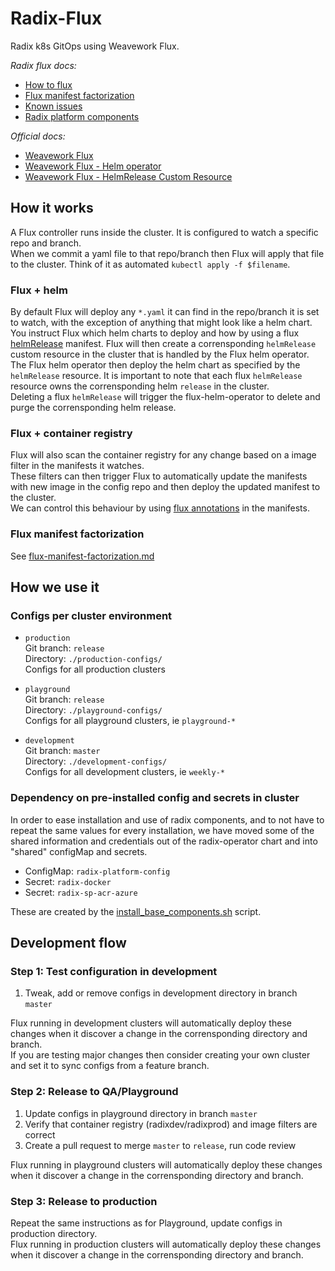 # Radix-Flux

Radix k8s GitOps using Weavework Flux.

_Radix flux docs:_
- [How to flux](./how-to.md)
- [Flux manifest factorization](./flux-manifest-factorization.md)
- [Known issues](./known-issues.md)
- [Radix platform components](https://github.com/equinor/radix-private/blob/master/docs/radix-platform/readme.md)

_Official docs:_
- [Weavework Flux](https://github.com/fluxcd/flux)
- [Weavework Flux - Helm operator](https://github.com/fluxcd/flux#get-started-with-the-helm-operator)
- [Weavework Flux - HelmRelease Custom Resource](https://docs.fluxcd.io/en/latest/helm-operator/references/helmrelease-custom-resource.html)


## How it works

A Flux controller runs inside the cluster. It is configured to watch a specific repo and branch.  
When we commit a yaml file to that repo/branch then Flux will apply that file to the cluster. Think of it as automated `kubectl apply -f $filename`.  

### Flux + helm

By default Flux will deploy any `*.yaml` it can find in the repo/branch it is set to watch, with the exception of anything that might look like a helm chart.  
You instruct Flux which helm charts to deploy and how by using a flux [helmRelease](https://github.com/weaveworks/flux/blob/master/site/helm-integration.md) manifest. Flux will then create a corrensponding `helmRelease` custom resource in the cluster that is handled by the Flux helm operator. The Flux helm operator then deploy the helm chart as specified by the `helmRelease` resource. It is important to note that each flux `helmRelease` resource owns the corrensponding helm `release` in the cluster.  
Deleting a flux `helmRelease` will trigger the flux-helm-operator to delete and purge the corrensponding helm release.

### Flux + container registry

Flux will also scan the container registry for any change based on a image filter in the manifests it watches.  
These filters can then trigger Flux to automatically update the manifests with new image in the config repo and then deploy the updated manifest to the cluster.   
We can control this behaviour by using [flux annotations](https://github.com/weaveworks/flux/blob/master/site/helm-integration.md#using-annotations-to-control-updates-to-helmrelease-resources) in the manifests.

### Flux manifest factorization

See [flux-manifest-factorization.md](./flux-manifest-factorization.md)

## How we use it

### Configs per cluster environment

- `production`  
  Git branch: `release`  
  Directory: `./production-configs/`  
  Configs for all production clusters  

- `playground`  
  Git branch: `release`  
  Directory: `./playground-configs/`  
  Configs for all playground clusters, ie `playground-*`  

- `development`  
  Git branch: `master`  
  Directory: `./development-configs/`  
  Configs for all development clusters, ie `weekly-*`  

### Dependency on pre-installed config and secrets in cluster

In order to ease installation and use of radix components, and to not have to repeat the same values for every installation, we have moved some of the shared information and credentials out of the radix-operator chart and into "shared" configMap and secrets.

- ConfigMap: `radix-platform-config`
- Secret: `radix-docker` 
- Secret: `radix-sp-acr-azure`  

These are created by the [install_base_components.sh](https://github.com/equinor/radix-platform/blob/master/scripts/install_base_components.sh) script.

## Development flow

### Step 1: Test configuration in development

1. Tweak, add or remove configs in development directory in branch `master`

Flux running in development clusters will automatically deploy these changes when it discover a change in the corrensponding directory and branch.  
If you are testing major changes then consider creating your own cluster and set it to sync configs from a feature branch.

### Step 2: Release to QA/Playground

1. Update configs in playground directory in branch `master`
1. Verify that container registry (radixdev/radixprod) and image filters are correct
1. Create a pull request to merge `master` to `release`, run code review

Flux running in playground clusters will automatically deploy these changes when it discover a change in the corrensponding directory and branch.

### Step 3: Release to production

Repeat the same instructions as for Playground, update configs in production directory.  
Flux running in production clusters will automatically deploy these changes when it discover a change in the corrensponding directory and branch.
